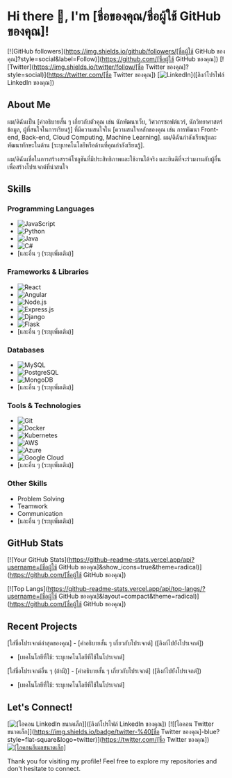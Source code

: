# Hi there 👋, I'm [ชื่อของคุณ/ชื่อผู้ใช้ GitHub ของคุณ]!

[![GitHub followers](https://img.shields.io/github/followers/[ชื่อผู้ใช้ GitHub ของคุณ]?style=social&label=Follow)](https://github.com/[ชื่อผู้ใช้ GitHub ของคุณ])
[![Twitter](https://img.shields.io/twitter/follow/[ชื่อ Twitter ของคุณ]?style=social)](https://twitter.com/[ชื่อ Twitter ของคุณ])
[![LinkedIn](https://img.shields.io/badge/linkedin-%5BYour%20LinkedIn%20Profile%5D-blue?style=flat-square&logo=linkedin)]([ลิงก์โปรไฟล์ LinkedIn ของคุณ])

## About Me

ผม/ดิฉันเป็น [คำอธิบายสั้น ๆ เกี่ยวกับตัวคุณ เช่น นักพัฒนาเว็บ, วิศวกรซอฟต์แวร์, นักวิทยาศาสตร์ข้อมูล, ผู้ที่สนใจในการเรียนรู้] ที่มีความสนใจใน [ความสนใจหลักของคุณ เช่น การพัฒนา Front-end, Back-end, Cloud Computing, Machine Learning]. ผม/ดิฉันกำลังเรียนรู้และพัฒนาทักษะในด้าน [ระบุเทคโนโลยีหรือด้านที่คุณกำลังเรียนรู้].

ผม/ดิฉันเชื่อในการสร้างสรรค์โซลูชันที่มีประสิทธิภาพและใช้งานได้จริง และยินดีที่จะร่วมงานกับผู้อื่นเพื่อสร้างโปรเจกต์ที่น่าสนใจ

## Skills

### Programming Languages
- ![JavaScript](https://img.shields.io/badge/JavaScript-F7DF1E?style=for-the-badge&logo=javascript&logoColor=black)
- ![Python](https://img.shields.io/badge/Python-3776AB?style=for-the-badge&logo=python&logoColor=white)
- ![Java](https://img.shields.io/badge/Java-ED8B00?style=for-the-badge&logo=openjdk&logoColor=white)
- ![C#](https://img.shields.io/badge/C%23-239120?style=for-the-badge&logo=c-sharp&logoColor=white)
- [และอื่น ๆ (ระบุเพิ่มเติม)]

### Frameworks & Libraries
- ![React](https://img.shields.io/badge/React-61DAFB?style=for-the-badge&logo=react&logoColor=black)
- ![Angular](https://img.shields.io/badge/Angular-DD0031?style=for-the-badge&logo=angular&logoColor=white)
- ![Node.js](https://img.shields.io/badge/Node.js-339933?style=for-the-badge&logo=nodedotjs&logoColor=white)
- ![Express.js](https://img.shields.io/badge/Express.js-000000?style=for-the-badge&logo=express&logoColor=white)
- ![Django](https://img.shields.io/badge/Django-092E20?style=for-the-badge&logo=django&logoColor=white)
- ![Flask](https://img.shields.io/badge/Flask-000000?style=for-the-badge&logo=flask&logoColor=white)
- [และอื่น ๆ (ระบุเพิ่มเติม)]

### Databases
- ![MySQL](https://img.shields.io/badge/MySQL-4479A1?style=for-the-badge&logo=mysql&logoColor=white)
- ![PostgreSQL](https://img.shields.io/badge/PostgreSQL-316192?style=for-the-badge&logo=postgresql&logoColor=white)
- ![MongoDB](https://img.shields.io/badge/MongoDB-47A248?style=for-the-badge&logo=mongodb&logoColor=white)
- [และอื่น ๆ (ระบุเพิ่มเติม)]

### Tools & Technologies
- ![Git](https://img.shields.io/badge/Git-F05032?style=for-the-badge&logo=git&logoColor=white)
- ![Docker](https://img.shields.io/badge/Docker-2496ED?style=for-the-badge&logo=docker&logoColor=white)
- ![Kubernetes](https://img.shields.io/badge/Kubernetes-326CE5?style=for-the-badge&logo=kubernetes&logoColor=white)
- ![AWS](https://img.shields.io/badge/Amazon_AWS-232F3E?style=for-the-badge&logo=amazon-aws&logoColor=white)
- ![Azure](https://img.shields.io/badge/Microsoft_Azure-0089D6?style=for-the-badge&logo=microsoft-azure&logoColor=white)
- ![Google Cloud](https://img.shields.io/badge/Google_Cloud-4285F4?style=for-the-badge&logo=google-cloud&logoColor=white)
- [และอื่น ๆ (ระบุเพิ่มเติม)]

### Other Skills
- Problem Solving
- Teamwork
- Communication
- [และอื่น ๆ (ระบุเพิ่มเติม)]

## GitHub Stats

[![Your GitHub Stats](https://github-readme-stats.vercel.app/api?username=[ชื่อผู้ใช้ GitHub ของคุณ]&show_icons=true&theme=radical)](https://github.com/[ชื่อผู้ใช้ GitHub ของคุณ])

[![Top Langs](https://github-readme-stats.vercel.app/api/top-langs/?username=[ชื่อผู้ใช้ GitHub ของคุณ]&layout=compact&theme=radical)](https://github.com/[ชื่อผู้ใช้ GitHub ของคุณ])

## Recent Projects

[ใส่ชื่อโปรเจกต์ล่าสุดของคุณ] - [คำอธิบายสั้น ๆ เกี่ยวกับโปรเจกต์] ([ลิงก์ไปยังโปรเจกต์])
- [เทคโนโลยีที่ใช้: ระบุเทคโนโลยีที่ใช้ในโปรเจกต์]

[ใส่ชื่อโปรเจกต์อื่น ๆ (ถ้ามี)] - [คำอธิบายสั้น ๆ เกี่ยวกับโปรเจกต์] ([ลิงก์ไปยังโปรเจกต์])
- [เทคโนโลยีที่ใช้: ระบุเทคโนโลยีที่ใช้ในโปรเจกต์]

## Let's Connect!

[![[ไอคอน LinkedIn ขนาดเล็ก]](https://img.shields.io/badge/linkedin-%5BYour%20LinkedIn%20Profile%5D-blue?style=flat-square&logo=linkedin)]([ลิงก์โปรไฟล์ LinkedIn ของคุณ])
[![[ไอคอน Twitter ขนาดเล็ก]](https://img.shields.io/badge/twitter-%40[ชื่อ Twitter ของคุณ]-blue?style=flat-square&logo=twitter)](https://twitter.com/[ชื่อ Twitter ของคุณ])
[![[ไอคอนอีเมลขนาดเล็ก]](https://img.shields.io/badge/Email-%5BYour%20Email%5D-red?style=flat-square&logo=gmail&logoColor=white)](mailto:[อีเมลของคุณ])

Thank you for visiting my profile! Feel free to explore my repositories and don't hesitate to connect.
